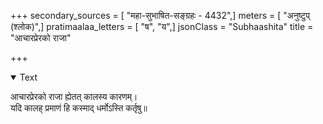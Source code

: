 +++
secondary_sources = [ "महा-सुभाषित-सङ्ग्रहः - 4432",]
meters = [ "अनुष्टुप् (श्लोक)",]
pratimaalaa_letters = [ "ष", "य",]
jsonClass = "Subhaashita"
title = "आचारप्रेरको राजा"

+++

<details open><summary>Text</summary>

आचारप्रेरको राजा ह्येतत् कालस्य कारणम्।  
यदि कालह् प्रमाणं हि कस्माद् धर्मोऽस्ति कर्तृषु॥
</details>
